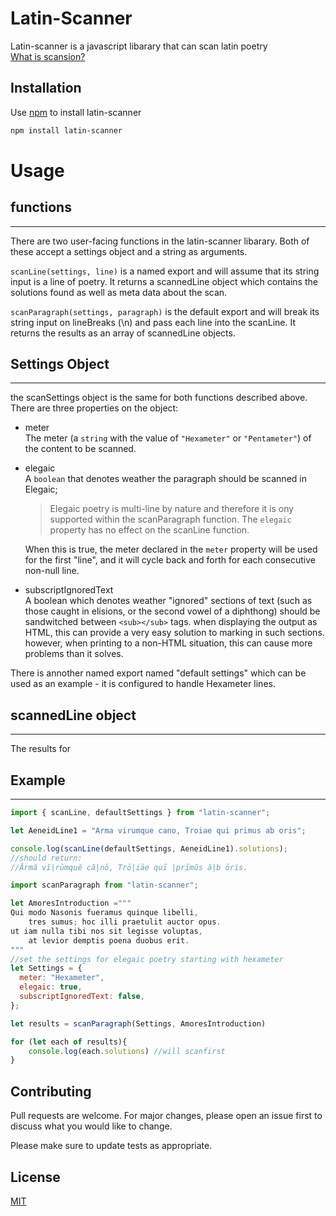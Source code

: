 # Latin-Scanner

Latin-scanner is a javascript libarary that can scan latin poetry
<br>
[What is scansion?](https://latin-scan.com/#/about)

## Installation

Use [npm](https://www.npmjs.com/) to install latin-scanner

```bash
npm install latin-scanner
```

# Usage

## functions

---

There are two user-facing functions in the latin-scanner libarary. Both of these accept a settings object and a string as arguments.

`scanLine(settings, line)` is a named export and will assume that its string input is a line of poetry. It returns a scannedLine object which contains the solutions found as well as meta data about the scan.

`scanParagraph(settings, paragraph)` is the default export and will break its string input on lineBreaks (\n) and pass each line into the scanLine. It returns the results as an array of scannedLine objects.

## Settings Object

---

the scanSettings object is the same for both functions described above. There are three properties on the object:

- meter
  <br>
  The meter (a `string` with the value of `"Hexameter"` or `"Pentameter"`) of the content to be scanned.
- elegaic
  <br>
  A `boolean` that denotes weather the paragraph should be scanned in Elegaic;

  > Elegaic poetry is multi-line by nature and therefore it is ony supported within the scanParagraph function. The `elegaic` property has no effect on the scanLine function.

  When this is true, the meter declared in the `meter` property will be used for the first "line", and it will cycle back and forth for each consecutive non-null line.

- subscriptIgnoredText
  <br>
  A boolean which denotes weather "ignored" sections of text (such as those caught in elisions, or the second vowel of a diphthong) should be sandwitched between `<sub></sub>` tags.
  when displaying the output as HTML, this can provide a very easy solution to marking in such sections. however, when printing to a non-HTML situation, this can cause more problems than it solves.

There is annother named export named "default settings" which can be used as an example - it is configured to handle Hexameter lines.

## scannedLine object

---

The results for

## Example

---

```javascript
import { scanLine, defaultSettings } from "latin-scanner";

let AeneidLine1 = "Arma virumque cano, Troiae qui primus ab oris";

console.log(scanLine(defaultSettings, AeneidLine1).solutions);
//should return:
//Ārmă vĭ|rūmquĕ că|nō, Trō|iāe quī |prīmŭs ă|b ōris.
```

```javascript
import scanParagraph from "latin-scanner";

let AmoresIntroduction ="""
Qui modo Nasonis fueramus quinque libelli,
    tres sumus; hoc illi praetulit auctor opus.
ut iam nulla tibi nos sit legisse voluptas,
    at levior demptis poena duobus erit.
"""
//set the settings for elegaic poetry starting with hexameter
let Settings = {
  meter: "Hexameter",
  elegaic: true,
  subscriptIgnoredText: false,
};

let results = scanParagraph(Settings, AmoresIntroduction)

for (let each of results){
    console.log(each.solutions) //will scanfirst
}
```

## Contributing

Pull requests are welcome. For major changes, please open an issue first to discuss what you would like to change.

Please make sure to update tests as appropriate.

## License

[MIT](https://choosealicense.com/licenses/mit/)

